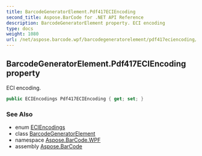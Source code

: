 ```yaml
---
title: BarcodeGeneratorElement.Pdf417ECIEncoding
second_title: Aspose.BarCode for .NET API Reference
description: BarcodeGeneratorElement property. ECI encoding
type: docs
weight: 1080
url: /net/aspose.barcode.wpf/barcodegeneratorelement/pdf417eciencoding/
---
```

## BarcodeGeneratorElement.Pdf417ECIEncoding property

ECI encoding.

```csharp
public ECIEncodings Pdf417ECIEncoding { get; set; }
```

### See Also

* enum [ECIEncodings](../../../aspose.barcode.generation/eciencodings/)
* class [BarcodeGeneratorElement](../)
* namespace [Aspose.BarCode.WPF](../../../aspose.barcode.wpf/)
* assembly [Aspose.BarCode](../../../)


